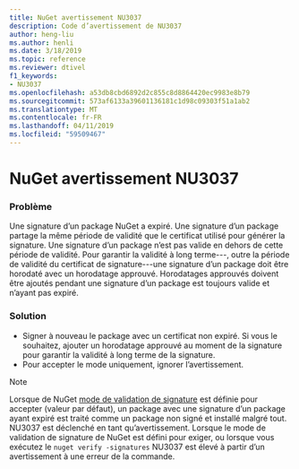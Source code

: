 ```yaml
---
title: NuGet avertissement NU3037
description: Code d’avertissement de NU3037
author: heng-liu
ms.author: henli
ms.date: 3/18/2019
ms.topic: reference
ms.reviewer: dtivel
f1_keywords:
- NU3037
ms.openlocfilehash: a53db8cbd6892d2c855c8d8864420ec9983e8b79
ms.sourcegitcommit: 573af6133a39601136181c1d98c09303f51a1ab2
ms.translationtype: MT
ms.contentlocale: fr-FR
ms.lasthandoff: 04/11/2019
ms.locfileid: "59509467"
---
```

# <a name="nuget-warning-nu3037"></a>NuGet avertissement NU3037

### <a name="issue"></a>Problème

Une signature d’un package NuGet a expiré.
Une signature d’un package partage la même période de validité que le certificat utilisé pour générer la signature. Une signature d’un package n’est pas valide en dehors de cette période de validité.
Pour garantir la validité à long terme---, outre la période de validité du certificat de signature---une signature d’un package doit être horodaté avec un horodatage approuvé. Horodatages approuvés doivent être ajoutés pendant une signature d’un package est toujours valide et n’ayant pas expiré.


### <a name="solution"></a>Solution

* Signer à nouveau le package avec un certificat non expiré. Si vous le souhaitez, ajouter un horodatage approuvé au moment de la signature pour garantir la validité à long terme de la signature.
* Pour accepter le mode uniquement, ignorer l’avertissement.

> [!Note]
> Lorsque de NuGet [mode de validation de signature](https://docs.microsoft.com/en-us/nuget/consume-packages/installing-signed-packages#configure-package-signature-requirements) est définie pour accepter (valeur par défaut), un package avec une signature d’un package ayant expiré est traité comme un package non signé et installé malgré tout. NU3037 est déclenché en tant qu’avertissement. Lorsque le mode de validation de signature de NuGet est défini pour exiger, ou lorsque vous exécutez le `nuget verify -signatures` NU3037 est élevé à partir d’un avertissement à une erreur de la commande. 